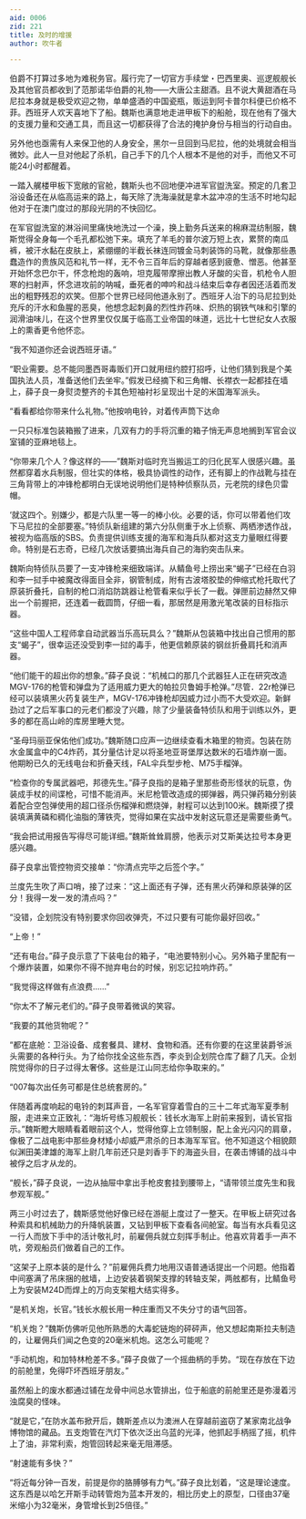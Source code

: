 ```yaml
---
aid: 0006
zid: 221
title: 及时的增援
author: 吹牛者

---
```




  伯爵不打算过多地为难税务官。履行完了一切官方手续堂・巴西里奥、巡逻舰舰长及其他官员都收到了范那诺华伯爵的礼物——大唐公主甜酒。且不说大黄甜酒在马尼拉本身就是极受欢迎之物，单单盛酒的中国瓷瓶，贩运到阿卡普尔科便已价格不菲。西班牙人欢天喜地下了船。魏斯也满意地走进甲板下的船舱，现在他有了强大的支援力量和交通工具，而且这一切都获得了合法的掩护身份与相当的行动自由。

  另外他也亟需有人来保卫他的人身安全，黑尔一旦回到马尼拉，他的处境就会相当微妙。此人一旦对他起了杀机，自己手下的几个人根本不是他的对手，而他又不可能24小时都醒着。

  一踏入艉楼甲板下宽敞的官舱，魏斯头也不回地便冲进军官盥洗室。预定的几套卫浴设备还在从临高运来的路上，每天除了洗海澡就是拿木盆冲凉的生活不时地勾起他对于在澳门度过的那段光阴的不快回忆。

  在军官盥洗室的淋浴间里痛快地洗过一个澡，换上勤务兵送来的棉麻混纺制服，魏斯觉得全身每一个毛孔都松弛下来。填充了羊毛的普尔波万短上衣，累赘的南瓜裤，被汗水黏在皮肤上，紧绷绷的半截长袜连同镀金马刺装饰的马靴，就像那些愚蠢造作的贵族风范和礼节一样，无不令三百年后的穿越者感到疲惫、憎恶。他甚至开始怀念巴尔干，怀念枪炮的轰响，坦克履带摩擦出教人牙酸的尖音，机枪令人胆寒的扫射声，怀念进攻前的呐喊，垂死者的呻吟和战斗结束后幸存者因还活着而发出的粗野残忍的欢笑。但那个世界已经同他道永别了。西班牙人治下的马尼拉到处充斥的汗水和鱼腥的恶臭，他想念起刺鼻的烈性炸药味、炽热的钢铁气味和引擎的润滑油味儿，在这个世界里仅仅属于临高工业帝国的味道，远比十七世纪女人衣服上的熏香更令他怀恋。

  “我不知道你还会说西班牙语。”

  “职业需要。总不能同墨西哥毒贩们开口就用纽约腔打招呼，让他们猜到我是个美国执法人员，准备送他们去坐牢。”假发已经摘下和三角帽、长襟衣一起都挂在墙上，薛子良一身熨烫整齐的卡其色短袖衬衫呈现出十足的米国海军派头。

  “看看都给你带来什么礼物。”他按响电铃，对着传声筒下达命

  一只只标准包装箱搬了进来，几双有力的手将沉重的箱子悄无声息地搁到军官会议室铺的亚麻地毯上。

  “你带来几个人？像这样的——”魏斯对临时充当搬运工的归化民军人很感兴趣。虽然都穿着水兵制服，但壮实的体格，极具协调性的动作，还有脚上的作战靴与挂在三角背带上的冲锋枪都明白无误地说明他们是特种侦察队员，元老院的绿色贝雷帽。

  ‘就这四个。别嫌少，都是六队里一等一的棒小伙。必要的话，你可以带着他们攻下马尼拉的全部要塞。”特侦队新组建的第六分队侧重于水上侦察、两栖渗透作战，被视为临高版的SBS。负责提供训练支援的海军和海兵队都对这支力量眼红得要命。特别是石志奇，已经几次放话要搞出海兵自己的海豹突击队来。

  魏斯向特侦队员要了一支冲锋枪来细致端详。从鲭鱼号上捞出来“蝎子”已经在白羽和李一挝手中被魔改得面目全非，钢管制成，附有古波塔胶垫的伸缩式枪托取代了原装折叠托，自制的枪口消焰防跳器让枪管看来似乎长了一截。弹匣前边赫然又伸出一个前握把，还连着一截圆筒，仔细一看，那居然是用激光笔改装的目标指示器。

  “这些中国人工程师拿自动武器当乐高玩具么？”魏斯从包装箱中找出自己惯用的那支“蝎子”，很幸运还没受到李一挝的毒手，他更信赖原装的钢丝折叠肩托和消声器。

  “他们能干的超出你的想象。”薛子良说：“机械口的那几个武器狂人正在研究改造MGV-176的枪管和弹盘为了适用威力更大的帕拉贝鲁姆手枪弹。”尽管．22r枪弹已经可以装填黑火药复装生产，MGV-176冲锋枪却因威力过小而不大受欢迎。新鲜劲过了之后军事口的元老们都没了兴趣，除了少量装备特侦队和用于训练以外，更多的都在高山岭的库房里睡大觉。

  “圣母玛丽亚保佑他们成功。”魏斯随口应声一边继续查看木箱里的物资。包装在防水金属盒中的C4炸药，其分量估计足以将圣地亚哥堡厚达数米的石墙炸崩一面。他期盼已久的无线电台和折叠天线，FAL伞兵型步枪、M75手榴弹。

  “检查你的专属武器吧，邦德先生。”薛子良指的是箱子里那些奇形怪状的玩意，伪装成手杖的间谍枪，可惜不能消声。米尼枪管改造成的掷弹器，两只弹药箱分别装着配合空包弹使用的超口径杀伤榴弹和燃烧弹，射程可以达到100米。魏斯摸了摸装填满黄磷和稠化油脂的薄铁壳，觉得如果在实战中发射这玩意还是需要些勇气。

  “我会把试用报告写得尽可能详细。”魏斯耸耸肩膀，他表示对艾斯美达拉号本身更感兴趣。

  薛子良拿出管控物资交接单：“你清点完毕之后签个字。”

  兰度先生吹了声口哨，接了过来：“这上面还有子弹，还有黑火药弹和原装弹的区分！我得一发一发的清点吗？”

  “没错，企划院没有特别要求你回收弹壳，不过只要有可能你最好回收。”

  “上帝！”

  “还有电台。”薛子良示意了下装电台的箱子，“电池要特别小心。另外箱子里配有一个爆炸装置，如果你不得不抛弃电台的时候，别忘记拉响炸药。”

  “我觉得这样做有点浪费……”

  “你太不了解元老们的。”薛子良带着微讽的笑容。

  “我要的其他货物呢？”

  “都在底舱：卫浴设备、成套餐具、建材、食物和酒。还有你要的在这里装爵爷派头需要的各种行头。为了给你找全这些东西，李炎到企划院仓库了翻了几天。企划院觉得你的日子过得太奢侈。这些是江山同志给你争取来的。”

  “007每次出任务可都是住总统套房的。”

  伴随着再度响起的电铃的刺耳声音，一名军官穿着雪白的三十二年式海军夏季制服，走进来立正致礼：“海圻号练习舰舰长：钱长水海军上尉前来报到，请长官指示。”魏斯瞪大眼睛看着眼前这个人，觉得他穿上立领制服，配上金光闪闪的肩章，像极了二战电影中那些身材矮小却威严肃杀的日本海军军官。他不知道这个相貌颇似渊田美津雄的海军上尉几年前还只是刘香手下的海盗头目，在袭击博铺的战斗中被俘之后才从龙的。

  “舰长，”薛子良说，一边从抽屉中拿出手枪皮套挂到腰带上，“请带领兰度先生和我参观军舰。”

  两三小时过去了，魏斯感觉他好像已经在游艇上度过了一整天。在甲板上研究过各种索具和机械助力的升降帆装置，又钻到甲板下查看各间舱室。每当有水兵看见这一行人而放下手中的活计敬礼时，前雇佣兵就立刻挥手制止。他喜欢背着手一声不吭，旁观船员们做着自己的工作。

  “这架子上原本装的是什么？”前雇佣兵费力地用汉语普通话提出一个问题。他指着中间塞满了吊床捆的舷墙，上边安装着钢架支撑的转轴支架，两舷都有，比鲭鱼号上为安装M24D而焊上的万向支架粗大结实得多。

  “是机关炮，长官。”钱长水舰长用一种庄重而又不失分寸的语气回答。

  “机关炮？”魏斯仿佛听见他所熟悉的大毒蛇链炮的砰砰声，他又想起南斯拉夫制造的，让雇佣兵们闻之色变的20毫米机炮。这怎么可能呢？

  “手动机炮，和加特林枪差不多。”薛子良做了一个摇曲柄的手势。“现在存放在下边的前舱里，免得吓坏西班牙朋友。”

  虽然船上的废水都通过铺在龙骨中间总水管排出，位于船底的前舱里还是弥漫着污浊腐臭的怪味。

  “就是它，”在防水盖布掀开后，魏斯差点以为澳洲人在穿越前盗窃了某家南北战争博物馆的藏品。五支炮管在汽灯下依次泛出乌蓝的光泽，他抓起手柄摇了摇，机件上了油，非常利索，炮管回转起来毫无阻滞感。

  “射速能有多快？”

  “将近每分钟一百发，前提是你的胳膊够有力气。”薛子良比划着，“这是理论速度。这东西是以哈乞开斯手动转管炮为蓝本开发的，相比历史上的原型，口径由37毫米缩小为32毫米，身管增长到25倍径。”



